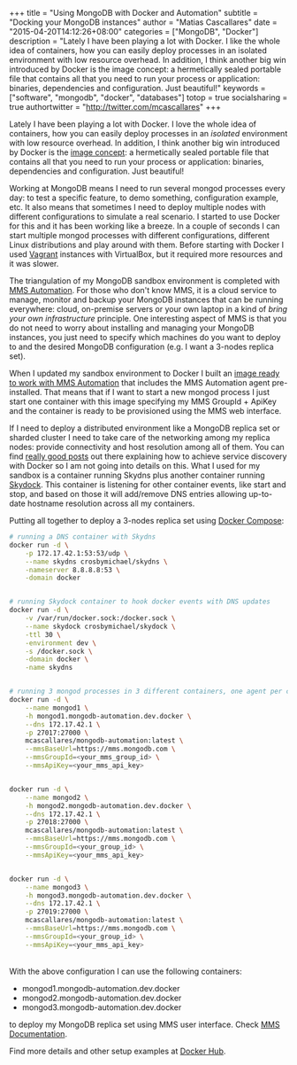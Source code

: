 +++
title = "Using MongoDB with Docker and Automation"
subtitle = "Docking your MongoDB instances"
author = "Matias Cascallares"
date = "2015-04-20T14:12:26+08:00"
categories = ["MongoDB", "Docker"]
description = "Lately I have been playing a lot with Docker. I like the whole idea of containers, how you can easily deploy processes in an isolated environment with low resource overhead. In addition, I think another big win introduced by Docker is the image concept: a hermetically sealed portable file that contains all that you need to run your process or application: binaries, dependencies and configuration. Just beautiful!"
keywords = ["software", "mongodb", "docker", "databases"]
totop = true
socialsharing = true
authortwitter = "http://twitter.com/mcascallares"
+++

Lately I have been playing a lot with Docker. I love the whole idea of containers, how you can easily deploy processes in an *isolated* environment with low resource overhead. In addition, I think another big win introduced by Docker is the [image concept](http://docs.docker.com/userguide/dockerimages/): a hermetically sealed portable file that contains all that you need to run your process or application: binaries, dependencies and configuration. Just beautiful!

Working at MongoDB means I need to run several mongod processes every day: to test a specific feature, to demo something, configuration example, etc. It also means that sometimes I need to deploy multiple nodes with different configurations to simulate a real scenario. I started to use Docker for this and it has been working like a breeze. In a couple of seconds I can start multiple mongod processes with different configurations, different Linux distributions and play around with them. Before starting with Docker I used [Vagrant](https://www.vagrantup.com) instances with VirtualBox, but it required more resources and it was slower.

The triangulation of my MongoDB sandbox environment is completed with [MMS Automation](https://mms.mongodb.com/). For those who don't know MMS, it is a cloud service to manage, monitor and backup your MongoDB instances that can be running everywhere: cloud, on-premise servers or your own laptop in a kind of *bring your own infrastructure* principle. One interesting aspect of MMS is that you do not need to worry about installing and managing your MongoDB instances, you just need to specify which machines do you want to deploy to and the desired MongoDB configuration (e.g. I want a 3-nodes replica set).

When I updated my sandbox environment to Docker I built an [image ready to work with MMS Automation](https://registry.hub.docker.com/u/mcascallares/mongodb-automation/) that includes the MMS Automation agent pre-installed. That means that if I want to start a new mongod process I just start one container with this image specifying my MMS GroupId + ApiKey and the container is ready to be provisioned using the MMS web interface.

If I need to deploy a distributed environment like a MongoDB replica set or sharded cluster I need to take care of the networking among my replica nodes: provide connectivity and host resolution among all of them. You can find [really good posts](http://progrium.com/blog/2014/08/20/consul-service-discovery-with-docker/) out there explaining how to achieve service discovery with Docker so I am not going into details on this. What I used for my sandbox is a container running Skydns plus another container running [Skydock](https://github.com/crosbymichael/skydock). This container is listening for other container events, like start and stop, and based on those it will add/remove DNS entries allowing up-to-date hostname resolution across all my containers.

Putting all together to deploy a 3-nodes replica set using [Docker Compose](http://www.fig.sh):

```bash
# running a DNS container with Skydns
docker run -d \
    -p 172.17.42.1:53:53/udp \
    --name skydns crosbymichael/skydns \
    -nameserver 8.8.8.8:53 \
    -domain docker


# running Skydock container to hook docker events with DNS updates
docker run -d \
    -v /var/run/docker.sock:/docker.sock \
    --name skydock crosbymichael/skydock \
    -ttl 30 \
    -environment dev \
    -s /docker.sock \
    -domain docker \
    -name skydns


# running 3 mongod processes in 3 different containers, one agent per container.
docker run -d \
    --name mongod1 \
    -h mongod1.mongodb-automation.dev.docker \
    --dns 172.17.42.1 \
    -p 27017:27000 \
    mcascallares/mongodb-automation:latest \
    --mmsBaseUrl=https://mms.mongodb.com \
    --mmsGroupId=<your_mms_group_id> \
    --mmsApiKey=<your_mms_api_key>


docker run -d \
    --name mongod2 \
    -h mongod2.mongodb-automation.dev.docker \
    --dns 172.17.42.1 \
    -p 27018:27000 \
    mcascallares/mongodb-automation:latest \
    --mmsBaseUrl=https://mms.mongodb.com \
    --mmsGroupId=<your_group_id> \
    --mmsApiKey=<your_mms_api_key>


docker run -d \
    --name mongod3 \
    -h mongod3.mongodb-automation.dev.docker \
    --dns 172.17.42.1 \
    -p 27019:27000 \
    mcascallares/mongodb-automation:latest \
    --mmsBaseUrl=https://mms.mongodb.com \
    --mmsGroupId=<your_group_id> \
    --mmsApiKey=<your_mms_api_key>

```
<br>
With the above configuration I can use the following containers:

- mongod1.mongodb-automation.dev.docker
- mongod2.mongodb-automation.dev.docker
- mongod3.mongodb-automation.dev.docker

to deploy my MongoDB replica set using MMS user interface. Check [MMS Documentation](https://docs.mms.mongodb.com).

Find more details and other setup examples at [Docker Hub](https://registry.hub.docker.com/u/mcascallares/mongodb-automation/).
